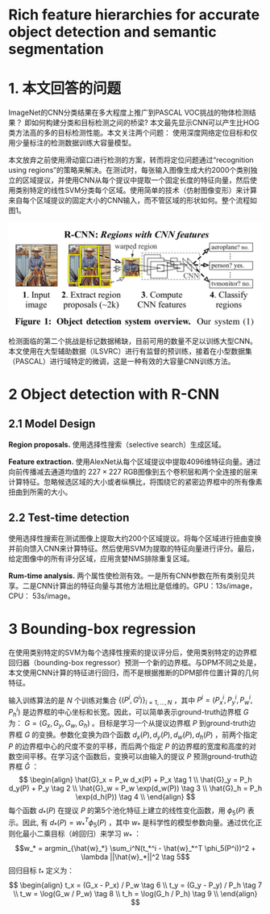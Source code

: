 Rich feature hierarchies for accurate object detection and semantic segmentation
=======================================================

# 1. 本文回答的问题
ImageNet的CNN分类结果在多大程度上推广到PASCAL VOC挑战的物体检测结果？ 即如何构建分类和目标检测之间的桥梁? 本文最先显示CNN可以产生比HOG类方法高的多的目标检测性能。本文关注两个问题： 使用深度网络定位目标和仅用少量标注的检测数据训练大容量模型。

本文放弃之前使用滑动窗口进行检测的方案，转而将定位问题通过“recognition using regions”的策略来解决。在测试时，每张输入图像生成大约2000个类别独立的区域提议，并使用CNN从每个提议中提取一个固定长度的特征向量，然后使用类别特定的线性SVM分类每个区域。使用简单的技术（仿射图像变形）来计算来自每个区域提议的固定大小的CNN输入，而不管区域的形状如何。整个流程如图1。

![r_cnn structure](./images/r_cnn/r-cnn-overview.png)

检测面临的第二个挑战是标记数据稀缺，目前可用的数量不足以训练大型CNN。本文使用在大型辅助数据（ILSVRC）进行有监督的预训练，接着在小型数据集（PASCAL）进行域特定的微调，这是一种有效的大容量CNN训练方法。

# 2 Object detection with R-CNN
## 2.1 Model Design

**Region proposals.** 使用选择性搜索（selective search）生成区域。

**Feature extraction.** 使用AlexNet从每个区域提议中提取4096维特征向量。通过向前传播减去通道均值的 $227×227$ RGB图像到五个卷积层和两个全连接的层来计算特征。忽略候选区域的大小或者纵横比，将围绕它的紧密边界框中的所有像素扭曲到所需的大小。   

## 2.2 Test-time detection
使用选择性搜索在测试图像上提取大约200个区域提议。将每个区域进行扭曲变换并前向馈入CNN来计算特征。然后使用SVM为提取的特征向量进行评分。最后，给定图像中的所有评分区域，应用贪婪NMS排除重复区域。

**Rum-time analysis.** 两个属性使检测有效。一是所有CNN参数在所有类别见共享。二是CNN计算出的特征向量与其他方法相比是低维的。GPU：13s/image， CPU： 53s/image。

# 3 Bounding-box regression
在使用类别特定的SVM为每个选择性搜索的提议评分后，使用类别特定的边界框回归器（bounding-box regressor）预测一个新的边界框。与DPM不同之处是，本文使用CNN计算的特征进行回归，而不是根据推断的DPM部件位置计算的几何特征。  

输入训练算法的是 $N$ 个训练对集合 $\{(P^i, G^i)\}_{i=1, ..., N}$ ，其中 $P^i = (P_x^i, P_y^i, P_w^i, P_h^i)$ 是边界框的中心坐标和长宽。因此，可以简单表示ground-truth边界框 $G$ 为： $G = (G_x, G_y, G_w, G_h)$ 。目标是学习一个从提议边界框 $P$ 到ground-truth边界框 $G$ 的变换。参数化变换为四个函数 $d_x(P), d_y(P), d_w(P), d_h(P)$ ，前两个指定 $P$ 的边界框中心的尺度不变的平移，而后两个指定 $P$ 的边界框的宽度和高度的对数空间平移。在学习这个函数后，变换可以由输入的提议 $P$ 预测ground-truth边界框 $\hat{G}$ ：
$$
\begin{align}
\hat{G}_x = P_w d_x(P) + P_x   \tag 1  \\
\hat{G}_y = P_h d_y(P) + P_y   \tag 2  \\
\hat{G}_w = P_w \exp(d_w(P))   \tag 3  \\
\hat{G}_h = P_h \exp(d_h(P))   \tag 4  \\
\end{align}
$$
每个函数 $d_*(P)$ 在提议 $P$ 的第5个池化特征上建立的线性变化函数，用 $\phi_5(P)$ 表示。因此, 有 $d_*(P) = w_*^T \phi_5(P)$ ，其中 $w_*$ 是科学性的模型参数向量。通过优化正则化最小二乘目标（岭回归）来学习 $w_*$ ：
$$w_* = argmin_{\hat{w}_*} \sum_i^N(t_*^i - \hat{w}_*^T \phi_5(P^i))^2 + \lambda ||\hat{w}_*||^2  \tag 5$$
回归目标 $t_*$ 定义为：
$$
\begin{align}
t_x = (G_x - P_x) / P_w   \tag 6  \\
t_y = (G_y - P_y) / P_h   \tag 7  \\
t_w = \log(G_w / P_w)     \tag 8  \\
t_h = \log(G_h / P_h)     \tag 9  \\
\end{align}
$$
